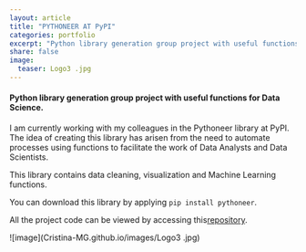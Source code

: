 ```yaml
---
layout: article
title: "PYTHONEER AT PyPI"
categories: portfolio
excerpt: "Python library generation group project with useful functions for Data Science"
share: false
image:
  teaser: Logo3 .jpg
---
```


<h4> Python library generation group project with useful functions for Data Science.</h4>

I am currently working with my colleagues in the Pythoneer library at PyPI. The idea of ​​creating this library has arisen from the need to automate processes using functions to facilitate the work of Data Analysts and Data Scientists.

This library contains data cleaning, visualization and Machine Learning functions.

You can download this library by applying `pip install pythoneer`.

All the project code can be viewed by accessing this[repository](https://github.com/Cristina-MG/lib_pythoneers).



![image](Cristina-MG.github.io/images/Logo3 .jpg)


